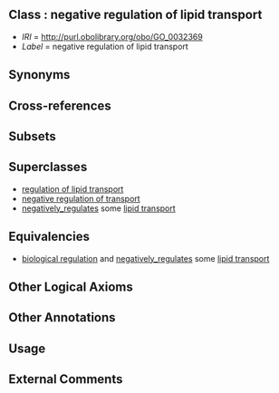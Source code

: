 
## Class : negative regulation of lipid transport

 * *IRI* = http://purl.obolibrary.org/obo/GO_0032369
 * *Label* = negative regulation of lipid transport

## Synonyms


## Cross-references


## Subsets


## Superclasses

 * [regulation of lipid transport](../../GO/68/GO_0032368.md)
 * [negative regulation of transport](../../GO/51/GO_0051051.md)
 * [negatively_regulates](../../RO/12/RO_0002212.md) some [lipid transport](../../GO/69/GO_0006869.md)

## Equivalencies

 * [biological regulation](../../GO/07/GO_0065007.md) and [negatively_regulates](../../RO/12/RO_0002212.md) some [lipid transport](../../GO/69/GO_0006869.md)

## Other Logical Axioms


## Other Annotations


## Usage


## External Comments

